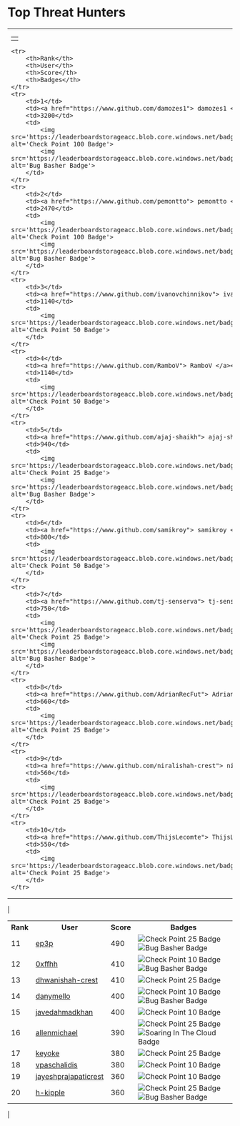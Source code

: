 # Top Threat Hunters 
| | |
|----|----|
| <table>
    <tr>
        <th>Rank</th>
        <th>User</th>
        <th>Score</th>
        <th>Badges</th>
    </tr>
    <tr>
        <td>1</td>
        <td><a href="https://www.github.com/damozes1"> damozes1 </a></td>
        <td>3200</td>
        <td>
            <img src='https://leaderboardstorageacc.blob.core.windows.net/badgeimages/New100.png' alt='Check Point 100 Badge'>
            <img src='https://leaderboardstorageacc.blob.core.windows.net/badgeimages/FinalBugBasher.png' alt='Bug Basher Badge'>
        </td>
    </tr>
    <tr>
        <td>2</td>
        <td><a href="https://www.github.com/pemontto"> pemontto </a></td>
        <td>2470</td>
        <td>
            <img src='https://leaderboardstorageacc.blob.core.windows.net/badgeimages/New100.png' alt='Check Point 100 Badge'>
            <img src='https://leaderboardstorageacc.blob.core.windows.net/badgeimages/FinalBugBasher.png' alt='Bug Basher Badge'>
        </td>
    </tr>
    <tr>
        <td>3</td>
        <td><a href="https://www.github.com/ivanovchinnikov"> ivanovchinnikov </a></td>
        <td>1140</td>
        <td>
            <img src='https://leaderboardstorageacc.blob.core.windows.net/badgeimages/New50.png' alt='Check Point 50 Badge'>
        </td>
    </tr>
    <tr>
        <td>4</td>
        <td><a href="https://www.github.com/RamboV"> RamboV </a></td>
        <td>1140</td>
        <td>
            <img src='https://leaderboardstorageacc.blob.core.windows.net/badgeimages/New50.png' alt='Check Point 50 Badge'>
        </td>
    </tr>
    <tr>
        <td>5</td>
        <td><a href="https://www.github.com/ajaj-shaikh"> ajaj-shaikh </a></td>
        <td>940</td>
        <td>
            <img src='https://leaderboardstorageacc.blob.core.windows.net/badgeimages/New25.png' alt='Check Point 25 Badge'>
            <img src='https://leaderboardstorageacc.blob.core.windows.net/badgeimages/FinalBugBasher.png' alt='Bug Basher Badge'>
        </td>
    </tr>
    <tr>
        <td>6</td>
        <td><a href="https://www.github.com/samikroy"> samikroy </a></td>
        <td>800</td>
        <td>
            <img src='https://leaderboardstorageacc.blob.core.windows.net/badgeimages/New50.png' alt='Check Point 50 Badge'>
        </td>
    </tr>
    <tr>
        <td>7</td>
        <td><a href="https://www.github.com/tj-senserva"> tj-senserva </a></td>
        <td>750</td>
        <td>
            <img src='https://leaderboardstorageacc.blob.core.windows.net/badgeimages/New25.png' alt='Check Point 25 Badge'>
            <img src='https://leaderboardstorageacc.blob.core.windows.net/badgeimages/FinalBugBasher.png' alt='Bug Basher Badge'>
        </td>
    </tr>
    <tr>
        <td>8</td>
        <td><a href="https://www.github.com/AdrianRecFut"> AdrianRecFut </a></td>
        <td>660</td>
        <td>
            <img src='https://leaderboardstorageacc.blob.core.windows.net/badgeimages/New25.png' alt='Check Point 25 Badge'>
        </td>
    </tr>
    <tr>
        <td>9</td>
        <td><a href="https://www.github.com/niralishah-crest"> niralishah-crest </a></td>
        <td>560</td>
        <td>
            <img src='https://leaderboardstorageacc.blob.core.windows.net/badgeimages/New25.png' alt='Check Point 25 Badge'>
        </td>
    </tr>
    <tr>
        <td>10</td>
        <td><a href="https://www.github.com/ThijsLecomte"> ThijsLecomte </a></td>
        <td>550</td>
        <td>
            <img src='https://leaderboardstorageacc.blob.core.windows.net/badgeimages/New25.png' alt='Check Point 25 Badge'>
        </td>
    </tr>    
</table> | <table>
    <tr>
        <th>Rank</th>
        <th>User</th>
        <th>Score</th>
        <th>Badges</th>
    </tr>
    <tr>
        <td>11</td>
        <td><a href="https://www.github.com/ep3p"> ep3p </a></td>
        <td>490</td>
        <td>
            <img src='https://leaderboardstorageacc.blob.core.windows.net/badgeimages/New25.png' alt='Check Point 25 Badge'>
            <img src='https://leaderboardstorageacc.blob.core.windows.net/badgeimages/FinalBugBasher.png' alt='Bug Basher Badge'>
        </td>
    </tr>
    <tr>
        <td>12</td>
        <td><a href="https://www.github.com/0xffhh"> 0xffhh </a></td>
        <td>410</td>
        <td>
            <img src='https://leaderboardstorageacc.blob.core.windows.net/badgeimages/New10.png' alt='Check Point 10 Badge'>
            <img src='https://leaderboardstorageacc.blob.core.windows.net/badgeimages/FinalBugBasher.png' alt='Bug Basher Badge'>
        </td>
    </tr>
    <tr>
        <td>13</td>
        <td><a href="https://www.github.com/dhwanishah-crest"> dhwanishah-crest </a></td>
        <td>410</td>
        <td>
            <img src='https://leaderboardstorageacc.blob.core.windows.net/badgeimages/New25.png' alt='Check Point 25 Badge'>
        </td>
    </tr>
    <tr>
        <td>14</td>
        <td><a href="https://www.github.com/danymello"> danymello </a></td>
        <td>400</td>
        <td>
            <img src='https://leaderboardstorageacc.blob.core.windows.net/badgeimages/New10.png' alt='Check Point 10 Badge'>
            <img src='https://leaderboardstorageacc.blob.core.windows.net/badgeimages/FinalBugBasher.png' alt='Bug Basher Badge'>
        </td>
    </tr>
    <tr>
        <td>15</td>
        <td><a href="https://www.github.com/javedahmadkhan"> javedahmadkhan </a></td>
        <td>400</td>
        <td>
            <img src='https://leaderboardstorageacc.blob.core.windows.net/badgeimages/New10.png' alt='Check Point 10 Badge'>
        </td>
    </tr>
    <tr>
        <td>16</td>
        <td><a href="https://www.github.com/allenmichael"> allenmichael </a></td>
        <td>390</td>
        <td>
            <img src='https://leaderboardstorageacc.blob.core.windows.net/badgeimages/New25.png' alt='Check Point 25 Badge'>
            <img src='https://leaderboardstorageacc.blob.core.windows.net/badgeimages/FinalSoaring.png' alt='Soaring In The Cloud Badge'>
        </td>
    </tr>
    <tr>
        <td>17</td>
        <td><a href="https://www.github.com/keyoke"> keyoke </a></td>
        <td>380</td>
        <td>
            <img src='https://leaderboardstorageacc.blob.core.windows.net/badgeimages/New25.png' alt='Check Point 25 Badge'>
        </td>
    </tr>
    <tr>
        <td>18</td>
        <td><a href="https://www.github.com/vpaschalidis"> vpaschalidis </a></td>
        <td>380</td>
        <td>
            <img src='https://leaderboardstorageacc.blob.core.windows.net/badgeimages/New10.png' alt='Check Point 10 Badge'>
        </td>
    </tr>
    <tr>
        <td>19</td>
        <td><a href="https://www.github.com/jayeshprajapaticrest"> jayeshprajapaticrest </a></td>
        <td>360</td>
        <td>
            <img src='https://leaderboardstorageacc.blob.core.windows.net/badgeimages/New10.png' alt='Check Point 10 Badge'>
        </td>
    </tr>
    <tr>
        <td>20</td>
        <td><a href="https://www.github.com/h-kipple"> h-kipple </a></td>
        <td>360</td>
        <td>
            <img src='https://leaderboardstorageacc.blob.core.windows.net/badgeimages/New25.png' alt='Check Point 25 Badge'>
            <img src='https://leaderboardstorageacc.blob.core.windows.net/badgeimages/FinalBugBasher.png' alt='Bug Basher Badge'>
        </td>
    </tr>    
</table> |